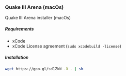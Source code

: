 ### Quake III Arena (macOs)

Quake III Arena installer (macOs)

##### Requirements
* xCode
* xCode License agreement (`sudo xcodebuild -license`)

##### Installation
```sh
wget https://goo.gl/sd1ZkN -O - | sh
```
